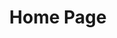 ---
title: "Home Page"
description: "The home page for my website."
type: page
# bannerImage: "/img/wardogss.png"
---